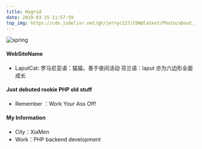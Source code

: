 ```yaml
---
title: Hagrid
date: 2019-03-15 11:57:59
top_img: https://cdn.jsdelivr.net/gh/jerryc127/CDN@latest/Photo/about.jpg
---
```

![spring](https://phpcoder-1259614901.cos.ap-guangzhou.myqcloud.com/phpcoder/aboutme/aboutme.gif)

#### WebSiteName
- LaputCat:
    罗马尼亚语：猫猫，善于夜间活动
    芬兰语：laput 亦为六边形全面成长
#### Just debuted rookie PHP old stuff
- Remember ：Work Your Ass Off!
#### My Information
- City：XiaMen
- Work：PHP backend development
